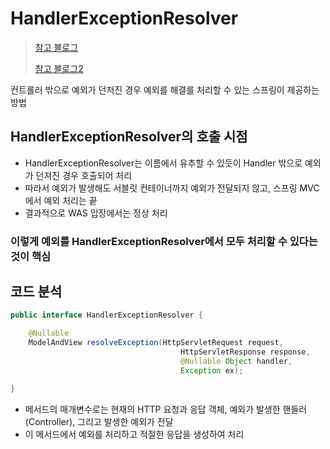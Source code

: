 # HandlerExceptionResolver
> [참고 블로그](https://develop-writing.tistory.com/100) 
>
> [참고 블로그2](https://hoonsmemory.tistory.com/16)

컨트롤러 밖으로 예외가 던저진 경우 예외를 해결를 처리할 수 있는 스프링이 제공하는 방법

## HandlerExceptionResolver의 호출 시점
+ HandlerExceptionResolver는 이름에서 유추할 수 있듯이 Handler 밖으로 예외가 던져진 경우 호출되어 처리
+ 따라서 예외가 발생해도 서블릿 컨테이너까지 예외가 전달되지 않고, 스프링 MVC에서 예외 처리는 끝
+ 결과적으로 WAS 입장에서는 정상 처리

### 이렇게 예외를 HandlerExceptionResolver에서 모두 처리할 수 있다는 것이 핵심

## 코드 분석

```java
public interface HandlerExceptionResolver {

	@Nullable
	ModelAndView resolveException(HttpServletRequest request, 
                                      HttpServletResponse response, 
                                      @Nullable Object handler, 
                                      Exception ex);

}
```

+ 메서드의 매개변수로는 현재의 HTTP 요청과 응답 객체, 예외가 발생한 핸들러(Controller), 그리고 발생한 예외가 전달
+ 이 메서드에서 예외를 처리하고 적절한 응답을 생성하여 처리
